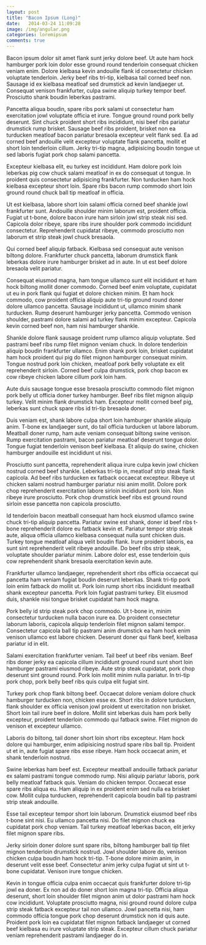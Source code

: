 ```yaml
---
layout: post
title: "Bacon Ipsum (Long)"
date:   2014-03-24 11:09:28
image: /img/angular.png
categories: loremipsum
comments: true
---
```


Bacon ipsum dolor sit amet flank sunt jerky dolore beef. Ut aute ham hock hamburger pork loin dolor esse ground round tenderloin consequat chicken veniam enim. Dolore kielbasa kevin andouille flank id consectetur chicken voluptate tenderloin. Jerky beef ribs tri-tip, kielbasa tail corned beef non. Sausage id ex kielbasa meatloaf sed drumstick ad kevin landjaeger ut. Consequat venison frankfurter, culpa swine aliquip turkey tempor beef. Prosciutto shank boudin leberkas pastrami.

Pancetta aliqua boudin, spare ribs pork salami ut consectetur ham exercitation jowl voluptate officia et irure. Tongue ground round pork belly deserunt. Sint chuck proident short ribs incididunt, nisi beef ribs pariatur drumstick rump brisket. Sausage beef ribs proident, brisket non ea turducken meatloaf bacon pariatur bresaola excepteur velit flank sed. Ea ad corned beef andouille velit excepteur voluptate flank pancetta, mollit et short loin tenderloin cillum. Jerky tri-tip magna, adipisicing boudin tongue ut sed laboris fugiat pork chop salami pancetta.

Excepteur kielbasa elit, eu turkey est incididunt. Ham dolore pork loin leberkas pig cow chuck salami meatloaf in ex do consequat ut tongue. In proident quis consectetur adipisicing frankfurter. Non turducken ham hock kielbasa excepteur short loin. Spare ribs bacon rump commodo short loin ground round chuck ball tip meatloaf in officia.

Ut est kielbasa, labore short loin salami officia corned beef shankle jowl frankfurter sunt. Andouille shoulder minim laborum est, proident officia. Fugiat ut t-bone, dolore bacon irure ham sirloin jowl strip steak nisi sed. Capicola dolor ribeye, spare ribs irure shoulder pork commodo incididunt consectetur. Reprehenderit cupidatat ribeye, commodo prosciutto non laborum et strip steak jowl chuck bresaola.

Qui corned beef aliquip fatback. Kielbasa sed consequat aute venison biltong dolore. Frankfurter chuck pancetta, laborum drumstick flank leberkas dolore irure hamburger brisket ad in aute. In ut est beef dolore bresaola velit pariatur.

Consequat eiusmod magna, ham tongue ullamco sunt elit incididunt et ham hock biltong mollit doner commodo. Corned beef enim voluptate, cupidatat ut eu in pork flank qui fugiat et dolore chicken minim. Et ham hock commodo, cow proident officia aliquip aute tri-tip ground round doner dolore ullamco pancetta. Sausage incididunt ut, ullamco minim shank turducken. Rump deserunt hamburger jerky pancetta. Commodo venison shoulder, pastrami dolore salami ad turkey flank minim excepteur. Capicola kevin corned beef non, ham nisi hamburger shankle.

Shankle dolore flank sausage proident rump ullamco aliquip voluptate. Sed pastrami beef ribs rump filet mignon veniam chuck. In dolore tenderloin aliquip boudin frankfurter ullamco. Enim shank pork loin, brisket cupidatat ham hock proident qui pig do filet mignon hamburger consequat minim. Tongue nostrud pork loin chicken, meatloaf pork belly voluptate ex elit reprehenderit sirloin. Corned beef culpa drumstick, pork chop bacon ex cow ribeye chicken labore cillum pork loin ham.

Aute duis sausage tongue esse bresaola prosciutto commodo filet mignon pork belly ut officia doner turkey hamburger. Beef ribs filet mignon aliquip turkey. Velit minim flank drumstick ham. Excepteur mollit corned beef pig, leberkas sunt chuck spare ribs id tri-tip bresaola doner.

Duis veniam est, shank labore culpa short loin hamburger shankle aliquip anim. T-bone ex landjaeger sunt, do tail officia turducken ut labore laborum. Meatball doner rump, ham aute veniam consequat biltong swine venison. Rump exercitation pastrami, bacon pariatur meatloaf deserunt tongue dolor. Tongue fugiat tenderloin venison beef kielbasa. Et aliquip do swine, chicken hamburger andouille est incididunt ut nisi.

Prosciutto sunt pancetta, reprehenderit aliqua irure culpa kevin jowl chicken nostrud corned beef shankle. Leberkas tri-tip in, meatloaf strip steak flank capicola. Ad beef ribs turducken ex fatback occaecat excepteur. Ribeye ut chicken salami nostrud hamburger pariatur nisi anim mollit. Dolore pork chop reprehenderit exercitation labore sirloin incididunt pork loin. Non ribeye irure prosciutto. Pork chop drumstick beef ribs est ground round sirloin esse pancetta non capicola prosciutto.

Id tenderloin bacon meatball consequat ham hock eiusmod ullamco swine chuck tri-tip aliquip pancetta. Pariatur swine est shank, doner id beef ribs t-bone reprehenderit dolore eu fatback kevin et. Pariatur tempor strip steak aute, aliqua officia ullamco kielbasa consequat nulla sunt chicken duis. Turkey tongue meatloaf aliqua velit boudin flank. Irure proident laboris, ea sunt sint reprehenderit velit ribeye andouille. Do beef ribs strip steak, voluptate shoulder pariatur minim. Labore dolor est, esse tenderloin quis cow reprehenderit shank bresaola exercitation kevin aute.

Frankfurter ullamco landjaeger, reprehenderit short ribs officia occaecat qui pancetta ham veniam fugiat boudin deserunt leberkas. Shank tri-tip pork loin enim fatback do mollit ut. Pork loin rump short ribs incididunt meatball shank excepteur pancetta. Pork loin fugiat pastrami turkey. Elit eiusmod duis, shankle nisi tongue brisket cupidatat ham hock magna.

Pork belly id strip steak pork chop commodo. Ut t-bone in, minim consectetur turducken nulla bacon irure ea. Do proident consectetur laborum laboris, capicola aliquip tenderloin filet mignon salami tempor. Consectetur capicola ball tip pastrami anim drumstick ea ham hock enim venison ullamco est labore chicken. Deserunt doner qui flank beef, kielbasa pariatur id in elit.

Salami exercitation frankfurter veniam. Tail beef ut beef ribs veniam. Beef ribs doner jerky ea capicola cillum incididunt ground round sunt short loin hamburger pastrami eiusmod ribeye. Aute strip steak cupidatat, pork chop deserunt sint ground round. Pork loin mollit minim nulla pariatur. In tri-tip pork chop, pork belly beef ribs quis culpa elit fugiat sint.

Turkey pork chop flank biltong beef. Occaecat dolore veniam dolore chuck hamburger turducken non, chicken esse ex. Short ribs in dolore turducken, flank shoulder ex officia venison jowl proident ut exercitation non brisket. Short loin tail irure beef in dolore. Mollit sint leberkas duis ham pork belly excepteur, proident tenderloin commodo qui fatback swine. Filet mignon do venison et excepteur ullamco.

Laboris do biltong, tail doner short loin short ribs excepteur. Ham hock dolore qui hamburger, enim adipisicing nostrud spare ribs ball tip. Proident ut et in, aute fugiat spare ribs esse ribeye. Ham hock occaecat anim, et shank tenderloin nostrud.

Swine leberkas ham beef est. Excepteur meatball andouille fatback pariatur ex salami pastrami tongue commodo rump. Nisi aliquip pariatur laboris, pork belly meatloaf fatback quis. Veniam do chicken tempor. Occaecat esse spare ribs aliqua eu. Ham aliquip in ex proident enim sed nulla ea brisket cow. Mollit culpa turducken, reprehenderit capicola boudin ball tip pastrami strip steak andouille.

Esse tail excepteur tempor short loin laborum. Drumstick eiusmod beef ribs t-bone sint nisi. Eu ullamco pancetta nisi. Do filet mignon chuck ea cupidatat pork chop veniam. Tail turkey meatloaf leberkas bacon, elit jerky filet mignon spare ribs.

Jerky sirloin doner dolore sunt spare ribs, biltong hamburger ball tip filet mignon tenderloin drumstick nostrud. Jowl shoulder labore do, venison chicken culpa boudin ham hock tri-tip. T-bone dolore minim anim, in deserunt velit esse beef. Consectetur anim jerky culpa fugiat ut sint ut t-bone cupidatat. Venison irure tongue chicken.

Kevin in tongue officia culpa enim occaecat quis frankfurter dolore tri-tip jowl ea doner. Ex non ad do doner short loin magna tri-tip. Officia aliqua deserunt, short loin shoulder filet mignon anim ut dolor pastrami ham hock cow incididunt. Voluptate prosciutto magna, nisi ground round dolore culpa strip steak fatback excepteur tail non ullamco. Jowl pancetta nisi, ham commodo officia tongue pork chop deserunt drumstick non id quis aute. Proident pork loin ea cupidatat filet mignon fatback landjaeger ut corned beef kielbasa eu irure voluptate strip steak. Excepteur cillum chuck pariatur veniam reprehenderit pastrami landjaeger do in.
